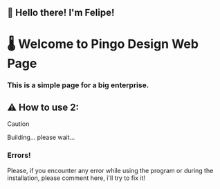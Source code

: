 ## 👋 Hello there! I'm Felipe!
# 🌡️ Welcome to Pingo Design Web Page
### This is a simple page for a big enterprise.

## ⚠️ How to use 2:
> [!CAUTION]
> Building... please wait...
### Errors!
Please, if you encounter any error while using the program or during the installation, please comment here, i'll try to fix it!

